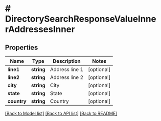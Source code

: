 # # DirectorySearchResponseValueInnerAddressesInner

## Properties

Name | Type | Description | Notes
------------ | ------------- | ------------- | -------------
**line1** | **string** | Address line 1 | [optional]
**line2** | **string** | Address line 2 | [optional]
**city** | **string** | City | [optional]
**state** | **string** | State | [optional]
**country** | **string** | Country | [optional]

[[Back to Model list]](../../../README.md#models) [[Back to API list]](../../../README.md#endpoints) [[Back to README]](../../../README.md)
